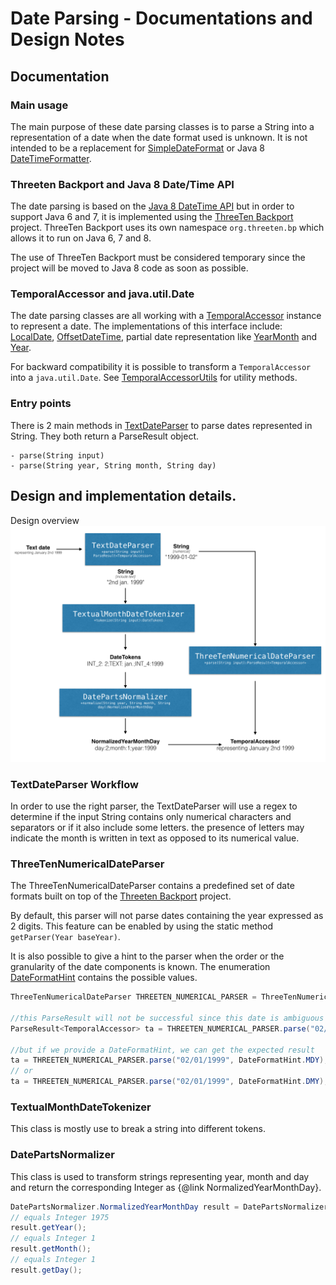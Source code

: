 # Date Parsing - Documentations and Design Notes

## Documentation
### Main usage
The main purpose of these date parsing classes is to parse a String into a representation of a date when
the date format used is unknown. It is not intended to be a replacement for [SimpleDateFormat](http://docs.oracle.com/javase/8/docs/api/java/text/SimpleDateFormat.html)
or Java 8 [DateTimeFormatter](http://docs.oracle.com/javase/8/docs/api/java/time/format/DateTimeFormatter.html).

### Threeten Backport and Java 8 Date/Time API
The date parsing is based on the [Java 8 DateTime API](http://www.oracle.com/technetwork/articles/java/jf14-date-time-2125367.html) but in order to support Java 6 and 7, it is
implemented using the [ThreeTen Backport](http://www.threeten.org/threetenbp/) project.
ThreeTen Backport uses its own namespace `org.threeten.bp` which allows it to run on Java 6, 7 and 8.

The use of ThreeTen Backport must be considered temporary since the project will be moved to Java 8 code as soon as possible.


### TemporalAccessor and java.util.Date
The date parsing classes are all working with a [TemporalAccessor](http://docs.oracle.com/javase/8/docs/api/java/time/temporal/TemporalAccessor.html)
instance to represent a date. The implementations of this interface include: [LocalDate](http://docs.oracle.com/javase/8/docs/api/java/time/LocalDate.html),
[OffsetDateTime](http://docs.oracle.com/javase/8/docs/api/java/time/OffsetDateTime.html), partial date representation like
[YearMonth](http://docs.oracle.com/javase/8/docs/api/java/time/YearMonth.html) and [Year](http://docs.oracle.com/javase/8/docs/api/java/time/Year.html).

For backward compatibility it is possible to transform a `TemporalAccessor` into a `java.util.Date`.
See [TemporalAccessorUtils](http://gbif.github.io/parsers/apidocs/org/gbif/common/parsers/date/TemporalAccessorUtils.html) for utility methods.

### Entry points
There is 2 main methods in [TextDateParser](http://gbif.github.io/parsers/apidocs/org/gbif/common/parsers/date/TextDateParser.html) to parse dates represented in String.
They both return a ParseResult<TemporalAccessor> object.
```
- parse(String input)
- parse(String year, String month, String day)
```

## Design and implementation details.


Design overview
![Design](./date_parsing_design.png)


### TextDateParser Workflow

In order to use the right parser, the TextDateParser will use a regex to determine if the input String contains only
numerical characters and separators or if it also include some letters. the presence of letters may indicate the month
is written in text as opposed to its numerical value.

### ThreeTenNumericalDateParser
The ThreeTenNumericalDateParser contains a predefined set of date formats built on top of the [Threeten Backport](http://www.threeten.org/threetenbp/) project.

By default, this parser will not parse dates containing the year expressed as 2 digits. This feature can be enabled by using
the static method `getParser(Year baseYear)`.

It is also possible to give a hint to the parser when the order or the granularity of the date components is known.
The enumeration [DateFormatHint](http://gbif.github.io/parsers/apidocs/org/gbif/common/parsers/date/DateFormatHint.html)
contains the possible values.

```java
ThreeTenNumericalDateParser THREETEN_NUMERICAL_PARSER = ThreeTenNumericalDateParser.getParser();

//this ParseResult will not be successful since this date is ambiguous
ParseResult<TemporalAccessor> ta = THREETEN_NUMERICAL_PARSER.parse("02/01/1999");

//but if we provide a DateFormatHint, we can get the expected result
ta = THREETEN_NUMERICAL_PARSER.parse("02/01/1999", DateFormatHint.MDY);
// or
ta = THREETEN_NUMERICAL_PARSER.parse("02/01/1999", DateFormatHint.DMY);
```

### TextualMonthDateTokenizer
This class is mostly use to break a string into different tokens.

### DatePartsNormalizer
This class is used to transform strings representing year, month and day and return the corresponding Integer as
{@link NormalizedYearMonthDay}.

```java
DatePartsNormalizer.NormalizedYearMonthDay result = DatePartsNormalizer.normalize("1975", "jan", "1");
// equals Integer 1975
result.getYear();
// equals Integer 1
result.getMonth();
// equals Integer 1
result.getDay();
```
